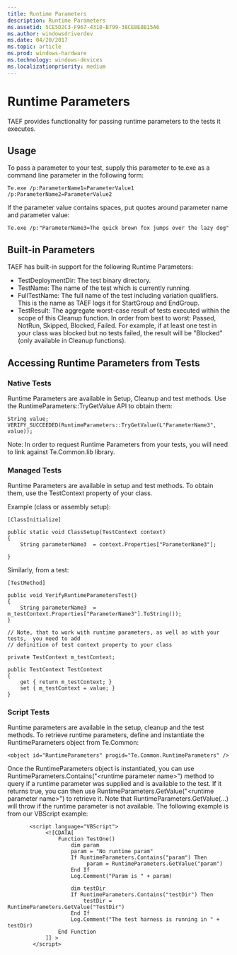 ```yaml
---
title: Runtime Parameters
description: Runtime Parameters
ms.assetid: 5CE5D2C3-F967-4318-B799-38CE8E8B15A6
ms.author: windowsdriverdev
ms.date: 04/20/2017
ms.topic: article
ms.prod: windows-hardware
ms.technology: windows-devices
ms.localizationpriority: medium
---
```


# Runtime Parameters


TAEF provides functionality for passing runtime parameters to the tests it executes.

## <span id="Usage"></span><span id="usage"></span><span id="USAGE"></span>Usage


To pass a parameter to your test, supply this parameter to te.exe as a command line parameter in the following form:

``` syntax
Te.exe /p:ParameterName1=ParameterValue1  /p:ParameterName2=ParameterValue2
```

If the parameter value contains spaces, put quotes around parameter name and parameter value:

``` syntax
Te.exe /p:"ParameterName3=The quick brown fox jumps over the lazy dog"
```

## <span id="Built-in_Parameters"></span><span id="built-in_parameters"></span><span id="BUILT-IN_PARAMETERS"></span>Built-in Parameters


TAEF has built-in support for the following Runtime Parameters:

-   TestDeploymentDir: The test binary directory.
-   TestName: The name of the test which is currently running.
-   FullTestName: The full name of the test including variation qualifiers. This is the name as TAEF logs it for StartGroup and EndGroup.
-   TestResult: The aggregate worst-case result of tests executed within the scope of this Cleanup function. In order from best to worst: Passed, NotRun, Skipped, Blocked, Failed. For example, if at least one test in your class was blocked but no tests failed, the result will be "Blocked" (only available in Cleanup functions).

## <span id="Accessing_Runtime_Parameters_from_Tests"></span><span id="accessing_runtime_parameters_from_tests"></span><span id="ACCESSING_RUNTIME_PARAMETERS_FROM_TESTS"></span>Accessing Runtime Parameters from Tests


### <span id="Native_Tests"></span><span id="native_tests"></span><span id="NATIVE_TESTS"></span>Native Tests

Runtime Parameters are available in Setup, Cleanup and test methods. Use the RuntimeParameters::TryGetValue API to obtain them:

```
String value;
VERIFY_SUCCEEDED(RuntimeParameters::TryGetValue(L"ParameterName3", value));
```

Note: In order to request Runtime Parameters from your tests, you will need to link against Te.Common.lib library.

### <span id="Managed_Tests"></span><span id="managed_tests"></span><span id="MANAGED_TESTS"></span>Managed Tests

Runtime Parameters are available in setup and test methods. To obtain them, use the TestContext property of your class.

Example (class or assembly setup):

```
[ClassInitialize]

public static void ClassSetup(TestContext context)
{
    String parameterName3  = context.Properties["ParameterName3"];

}
```

Similarly, from a test:

```
[TestMethod]

public void VerifyRuntimeParametersTest()
{
    String parameterName3  = m_testContext.Properties["ParameterName3"].ToString());
}

// Note, that to work with runtime parameters, as well as with your tests,  you need to add
// definition of test context property to your class

private TestContext m_testContext;

public TestContext TestContext
{
    get { return m_testContext; }
    set { m_testContext = value; }
}
```

### <span id="Script_Tests"></span><span id="script_tests"></span><span id="SCRIPT_TESTS"></span>Script Tests

Runtime parameters are available in the setup, cleanup and the test methods. To retrieve runtime parameters, define and instantiate the RuntimeParameters object from Te.Common:

```
<object id="RuntimeParameters" progid="Te.Common.RuntimeParameters" />
```

Once the RuntimeParameters object is instantiated, you can use RuntimeParameters.Contains("&lt;runtime parameter name&gt;") method to query if a runtime parameter was supplied and is available to the test. If it returns true, you can then use RuntimeParameters.GetValue("&lt;runtime parameter name&gt;") to retrieve it. Note that RuntimeParameters.GetValue(...) will throw if the runtime parameter is not available. The following example is from our VBScript example:

```
       <script language="VBScript">
            <![CDATA[
                Function TestOne()
                    dim param
                    param = "No runtime param"
                    If RuntimeParameters.Contains("param") Then
                         param = RuntimeParameters.GetValue("param")
                    End If
                    Log.Comment("Param is " + param)

                    dim testDir
                    If RuntimeParameters.Contains("testDir") Then
                        testDir = RuntimeParameters.GetValue("TestDir")
                    End If
                    Log.Comment("The test harness is running in " + testDir)
                End Function
            ]] >
        </script>
```

 

 





